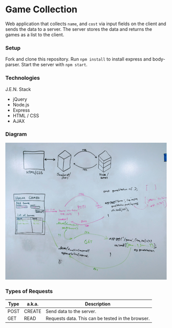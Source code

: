 # Game Collection

Web application that collects `name`, and `cost` via input fields on the client and sends the data to a server. The server stores the data and returns the games as a list to the client.

### Setup

Fork and clone this repository. Run `npm install` to install express and body-parser. Start the server with `npm start`.

### Technologies

J.E.N. Stack

- jQuery
- Node.js
- Express
- HTML / CSS
- AJAX

### Diagram

![full stack](diagram.jpg)

### Types of Requests

Type | a.k.a. | Description
--- | --- | ---
POST | CREATE | Send data to the server.
GET | READ | Requests data. This can be tested in the browser.
